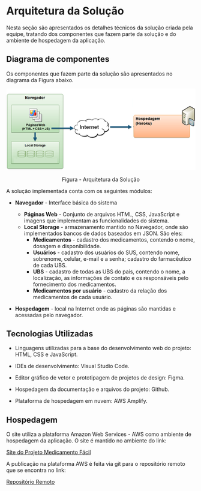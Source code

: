 # Arquitetura da Solução

Nesta seção são apresentados os detalhes técnicos da solução criada pela equipe, tratando dos componentes que fazem parte da solução e do ambiente de hospedagem da aplicação. 

## Diagrama de componentes

Os componentes que fazem parte da solução são apresentados no diagrama da Figura abaixo. 

![Diagrama de Componentes](img/componentes.png)
<center>Figura - Arquitetura da Solução</center>

A solução implementada conta com os seguintes módulos:
- **Navegador** - Interface básica do sistema  
  - **Páginas Web** - Conjunto de arquivos HTML, CSS, JavaScript e imagens que implementam as funcionalidades do sistema.
   - **Local Storage** - armazenamento mantido no Navegador, onde são implementados bancos de dados baseados em JSON. São eles: 
     - **Medicamentos** - cadastro dos medicamentos, contendo o nome, dosagem e disponibilidade.
     - **Usuários** - cadastro dos usuários do SUS, contendo nome, sobrenome, celular, e-mail e a senha; cadastro do farmacêutico de cada UBS.
     - **UBS** - cadastro de todas as UBS do país, contendo o nome, a localização, as informações de contato e os responsáveis pelo fornecimento dos medicamentos.
     - **Medicamentos por usuário** - cadastro da relação dos medicamentos de cada usuário.
 
 - **Hospedagem** - local na Internet onde as páginas são mantidas e acessadas pelo navegador. 

## Tecnologias Utilizadas

- Linguagens utilizadas para a base do desenvolvimento web do projeto: HTML, CSS e JavaScript. 

- IDEs de desenvolvimento: Visual Studio Code.

- Editor gráfico de vetor e prototipagem de projetos de design: Figma.

- Hospedagem da documentação e arquivos do projeto: Github.

- Plataforma de hospedagem em nuvem: AWS Amplify.

## Hospedagem

O site utiliza a plataforma Amazon Web Services - AWS como ambiente de hospedagem da aplicação. O site é mantido no ambiente do link: 

[Site do Projeto Medicamento Fácil](https://main.d3hwghqgn7vvmi.amplifyapp.com/)

A publicação na plataforma AWS é feita via git para o repositório remoto que se encontra no link: 

[Repositório Remoto](XXXXXXXXX)


